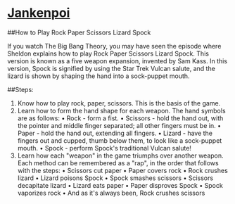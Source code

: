# [Jankenpoi](https://ng-rock-paper-scissor-spock-lizard.github.io/Webapp/)

##How to Play Rock Paper Scissors Lizard Spock

If you watch The Big Bang Theory, you may have seen the episode where Sheldon explains how to play Rock Paper Scissors Lizard Spock. This version is known as a five weapon expansion, invented by Sam Kass. In this version, Spock is signified by using the Star Trek Vulcan salute, and the lizard is shown by shaping the hand into a sock-puppet mouth.

##Steps:
1.	Know how to play rock, paper, scissors. This is the basis of the game.
2.	Learn how to form the hand shape for each weapon. 
  The hand symbols are as follows:
    •	Rock - form a fist.
    •	Scissors - hold the hand out, with the pointer and middle finger separated; all other fingers must be in.
    •	Paper - hold the hand out, extending all fingers.
    •	Lizard - have the fingers out and cupped, thumb below them, to look like a sock-puppet mouth.
    •	Spock - perform Spock's traditional Vulcan salute!
3.	Learn how each "weapon" in the game triumphs over another weapon.
  Each method can be remembered as a "rap", in the order that follows with the steps:
    •	Scissors cut paper
    •	Paper covers rock
    •	Rock crushes lizard
    •	Lizard poisons Spock
    •	Spock smashes scissors
    •	Scissors decapitate lizard
    •	Lizard eats paper
    •	Paper disproves Spock
    •	Spock vaporizes rock
    •	And as it's always been, Rock crushes scissors


